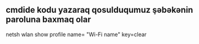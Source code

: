 ## cmdide kodu yazaraq qosulduqumuz  şəbəkənin paroluna baxmaq olar
netsh wlan show profile name= "Wi-Fi name" key=clear

